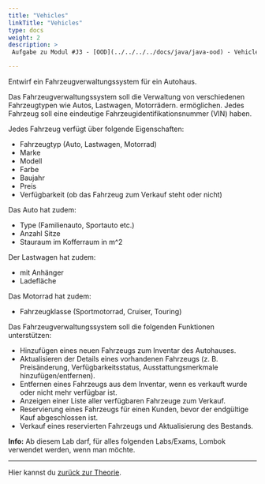 ```yaml
---
title: "Vehicles"
linkTitle: "Vehicles"
type: docs
weight: 2
description: >
 Aufgabe zu Modul #J3 - [OOD](../../../../docs/java/java-ood) - Vehicles

---
```


Entwirf ein Fahrzeugverwaltungssystem für ein Autohaus.

Das Fahrzeugverwaltungssystem soll die Verwaltung von verschiedenen Fahrzeugtypen wie Autos, Lastwagen, Motorrädern. ermöglichen. 
Jedes Fahrzeug soll eine eindeutige Fahrzeugidentifikationsnummer (VIN) haben.

Jedes Fahrzeug verfügt über folgende Eigenschaften:
- Fahrzeugtyp (Auto, Lastwagen, Motorrad)
- Marke
- Modell
- Farbe
- Baujahr
- Preis
- Verfügbarkeit (ob das Fahrzeug zum Verkauf steht oder nicht)

Das Auto hat zudem:
- Type (Familienauto, Sportauto etc.)
- Anzahl Sitze
- Stauraum im Kofferraum in m^2

Der Lastwagen hat zudem:
- mit Anhänger
- Ladefläche

Das Motorrad hat zudem:
- Fahrzeugklasse (Sportmotorrad, Cruiser, Touring)

Das Fahrzeugverwaltungssystem soll die folgenden Funktionen unterstützen:
- Hinzufügen eines neuen Fahrzeugs zum Inventar des Autohauses.
- Aktualisieren der Details eines vorhandenen Fahrzeugs (z. B. Preisänderung, Verfügbarkeitsstatus, Ausstattungsmerkmale hinzufügen/entfernen).
- Entfernen eines Fahrzeugs aus dem Inventar, wenn es verkauft wurde oder nicht mehr verfügbar ist.
- Anzeigen einer Liste aller verfügbaren Fahrzeuge zum Verkauf.
- Reservierung eines Fahrzeugs für einen Kunden, bevor der endgültige Kauf abgeschlossen ist.
- Verkauf eines reservierten Fahrzeugs und Aktualisierung des Bestands.

**Info:** Ab diesem Lab darf, für alles folgenden Labs/Exams, Lombok verwendet werden, wenn man möchte.

---
Hier kannst du [zurück zur Theorie](../../../../docs/java/java-ood).